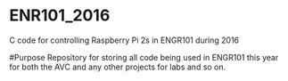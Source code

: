 # ENR101_2016
C code for controlling Raspberry Pi 2s in ENGR101 during 2016

#Purpose
Repository for storing all code being used in ENGR101 this year for both the AVC and any other projects for labs and so on. 
